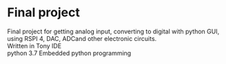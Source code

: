 # Final project
Final project for getting analog input, converting to digital with python GUI, using RSPI 4, DAC, ADCand other electronic circuits. <br>
Written in Tony IDE <br>
python 3.7
Embedded python programming
